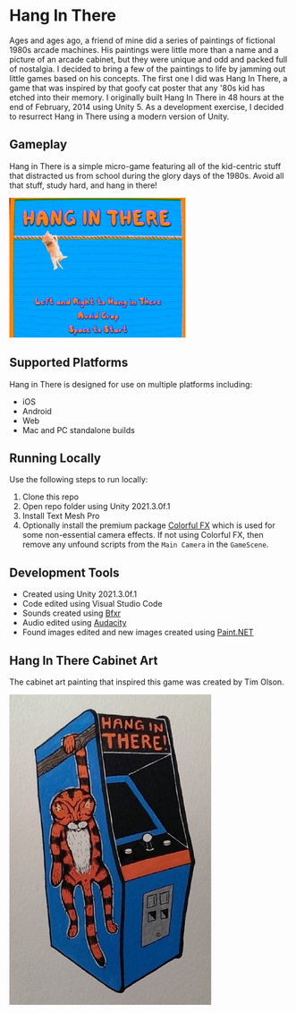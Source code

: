 # Hang In There
Ages and ages ago, a friend of mine did a series of paintings of fictional 1980s arcade machines. His paintings were little more than a name and a picture of an arcade cabinet, but they were unique and odd and packed full of nostalgia. I decided to bring a few of the paintings to life by jamming out little games based on his concepts. The first one I did was Hang In There, a game that was inspired by that goofy cat poster that any '80s kid has etched into their memory. I originally built Hang In There in 48 hours at the end of February, 2014 using Unity 5. As a development exercise, I decided to resurrect Hang in There using a modern version of Unity.

## Gameplay
Hang in There is a simple micro-game featuring all of the kid-centric stuff that distracted us from school during the glory days of the 1980s. Avoid all that stuff, study hard, and hang in there!

![Hang In There gameplay](https://github.com/mklewandowski/hang-in-there-cat/blob/main/Assets/Images/hanginthere.gif?raw=true)

## Supported Platforms
Hang in There is designed for use on multiple platforms including:
- iOS
- Android
- Web
- Mac and PC standalone builds

## Running Locally
Use the following steps to run locally:
1. Clone this repo
2. Open repo folder using Unity 2021.3.0f.1
3. Install Text Mesh Pro
4. Optionally install the premium package [Colorful FX](https://assetstore.unity.com/packages/vfx/shaders/fullscreen-camera-effects/colorful-fx-44845#description) which is used for some non-essential camera effects. If not using Colorful FX, then remove any unfound scripts from the `Main Camera` in the `GameScene`.

## Development Tools
- Created using Unity 2021.3.0f.1
- Code edited using Visual Studio Code
- Sounds created using [Bfxr](https://www.bfxr.net/)
- Audio edited using [Audacity](https://www.audacityteam.org/)
- Found images edited and new images created using [Paint.NET](https://www.getpaint.net/)

## Hang In There Cabinet Art
The cabinet art painting that inspired this game was created by Tim Olson.

![Hang In There cabinet art painting](https://github.com/mklewandowski/hang-in-there-cat/blob/main/Assets/Images/hanginthere.jpg?raw=true)

